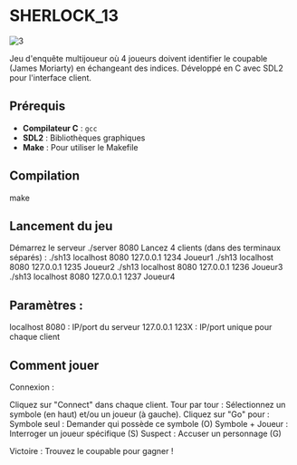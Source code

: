 # SHERLOCK_13


![3](https://github.com/user-attachments/assets/6d2b8159-e2bc-4e3f-a2f2-192cf981a8cc)



Jeu d'enquête multijoueur où 4 joueurs doivent identifier le coupable (James Moriarty) en échangeant des indices. Développé en C avec SDL2 pour l'interface client.

##  Prérequis

- **Compilateur C** : `gcc`
- **SDL2** : Bibliothèques graphiques
- **Make** : Pour utiliser le Makefile

## Compilation
make
## Lancement du jeu
Démarrez le serveur
./server 8080
Lancez 4 clients (dans des terminaux séparés) :
./sh13 localhost 8080 127.0.0.1 1234 Joueur1
./sh13 localhost 8080 127.0.0.1 1235 Joueur2
./sh13 localhost 8080 127.0.0.1 1236 Joueur3
./sh13 localhost 8080 127.0.0.1 1237 Joueur4

## Paramètres :
localhost 8080 : IP/port du serveur
127.0.0.1 123X : IP/port unique pour chaque client

## Comment jouer
Connexion :

Cliquez sur "Connect" dans chaque client.
Tour par tour :
Sélectionnez un symbole (en haut) et/ou un joueur (à gauche).
Cliquez sur "Go" pour :
Symbole seul : Demander qui possède ce symbole (O)
Symbole + Joueur : Interroger un joueur spécifique (S)
Suspect : Accuser un personnage (G)

Victoire :
Trouvez le coupable pour gagner !

